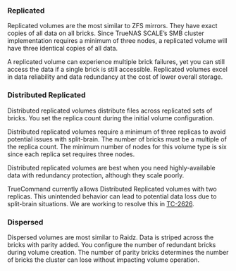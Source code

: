 ### Replicated

Replicated volumes are the most similar to ZFS mirrors. They have exact copies of all data on all bricks. Since TrueNAS SCALE’s SMB cluster implementation requires a minimum of three nodes, a replicated volume will have three identical copies of all data. 

A replicated volume can experience multiple brick failures, yet you can still access the data if a single brick is still accessible. Replicated volumes excel in data reliability and data redundancy at the cost of lower overall storage.

### Distributed Replicated

Distributed replicated volumes distribute files across replicated sets of bricks. You set the replica count during the initial volume configuration. 

Distributed replicated volumes require a minimum of three replicas to avoid potential issues with split-brain. The number of bricks must be a multiple of the replica count. The minimum number of nodes for this volume type is six since each replica set requires three nodes.

Distributed replicated volumes are best when you need highly-available data with redundancy protection, although they scale poorly. 

TrueCommand currently allows Distributed Replicated volumes with two replicas. This unintended behavior can lead to potential data loss due to split-brain situations. We are working to resolve this in [TC-2626](https://ixsystems.atlassian.net/browse/TC-2626).

### Dispersed

Dispersed volumes are most similar to Raidz. Data is striped across the bricks with parity added. You configure the number of redundant bricks during volume creation. The number of parity bricks determines the number of bricks the cluster can lose without impacting volume operation.